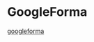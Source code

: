 # GoogleForma
[googleforma](https://docs.google.com/forms/d/1yRGTqJqcLERupYGWbJEkWfegRRZOWFqNMv7L4-_oSKo/edit)
